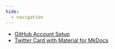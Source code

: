 ```yaml
---
hide:
  - navigation
---
```


- [GitHub Account Setup](tips/gh_setup.md)
- [Twitter Card with Material for MkDocs](tips/mkdocs_twitter_card.md)